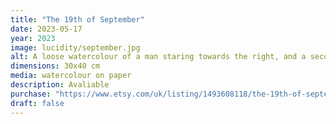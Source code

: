 ```yaml
---
title: "The 19th of September"
date: 2023-05-17
year: 2023
image: lucidity/september.jpg
alt: A loose watercolour of a man staring towards the right, and a second faint exposure of his face looking down
dimensions: 30x40 cm
media: watercolour on paper
description: Avaliable
purchase: "https://www.etsy.com/uk/listing/1493608118/the-19th-of-september"
draft: false
---
```


